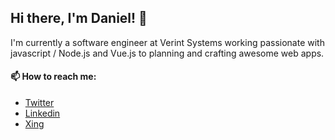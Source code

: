 ## Hi there, I'm Daniel! 👋

I'm currently a software engineer at Verint Systems working passionate with javascript / Node.js and Vue.js to planning and crafting awesome web apps.

#### 📫 How to reach me:

- [Twitter](https://twitter.com/dantodev)
- [Linkedin](https://www.linkedin.com/in/dantodev/)
- [Xing](https://www.xing.com/profile/Daniel_Kahl8/cv)
